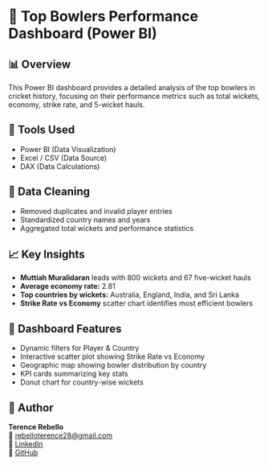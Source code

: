 # 🏏 Top Bowlers Performance Dashboard (Power BI)

## 📊 Overview
This Power BI dashboard provides a detailed analysis of the top bowlers in cricket history, focusing on their performance metrics such as total wickets, economy, strike rate, and 5-wicket hauls.

## 🧰 Tools Used
- Power BI (Data Visualization)
- Excel / CSV (Data Source)
- DAX (Data Calculations)

## 🧹 Data Cleaning
- Removed duplicates and invalid player entries
- Standardized country names and years
- Aggregated total wickets and performance statistics

## 📈 Key Insights
- **Muttiah Muralidaran** leads with 800 wickets and 67 five-wicket hauls  
- **Average economy rate:** 2.81  
- **Top countries by wickets:** Australia, England, India, and Sri Lanka  
- **Strike Rate vs Economy** scatter chart identifies most efficient bowlers  

## 📌 Dashboard Features
- Dynamic filters for Player & Country  
- Interactive scatter plot showing Strike Rate vs Economy  
- Geographic map showing bowler distribution by country  
- KPI cards summarizing key stats  
- Donut chart for country-wise wickets  


## 👤 Author
**Terence Rebello**  
📧 rebelloterence28@gmail.com  
🔗 [LinkedIn](https://www.linkedin.com/in/terence-rebello/)  
🔗 [GitHub](https://github.com/terence-12-data)

